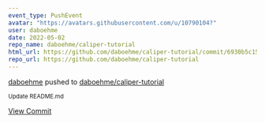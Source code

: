 ```yaml
---
event_type: PushEvent
avatar: "https://avatars.githubusercontent.com/u/10790104?"
user: daboehme
date: 2022-05-02
repo_name: daboehme/caliper-tutorial
html_url: https://github.com/daboehme/caliper-tutorial/commit/6930b5c159f4136a22b8b795e6eac984cc9046bb
repo_url: https://github.com/daboehme/caliper-tutorial
---
```


<a href='https://github.com/daboehme' target='_blank'>daboehme</a> pushed to <a href='https://github.com/daboehme/caliper-tutorial' target='_blank'>daboehme/caliper-tutorial</a>

<small>Update README.md</small>

<a href='https://github.com/daboehme/caliper-tutorial/commit/6930b5c159f4136a22b8b795e6eac984cc9046bb' target='_blank'>View Commit</a>